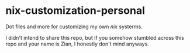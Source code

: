 # nix-customization-personal

Dot files and more for customizing my own *nix* systerms.

I didn't intend to share this repo, but if you somehow stumbled across this repo and your name is Zian, I honestly don't mind anyways. 
